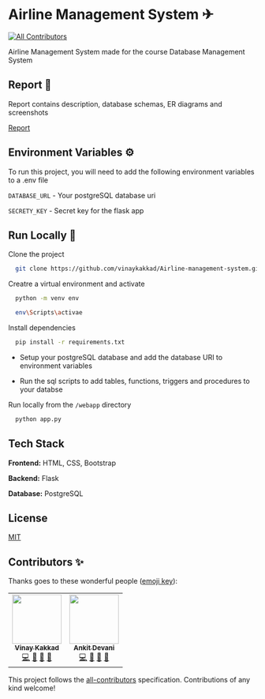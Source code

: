 # Airline Management System ✈

<!-- ALL-CONTRIBUTORS-BADGE:START - Do not remove or modify this section -->
[![All Contributors](https://img.shields.io/badge/all_contributors-2-orange.svg?style=flat-square)](#contributors-)
<!-- ALL-CONTRIBUTORS-BADGE:END -->

Airline Management System made for the course Database Management System

## Report 🧾

Report contains description, database schemas, ER diagrams and screenshots

[Report](https://drive.google.com/file/d/1jxFr9ybLeA09HHFTRGrl6VvEmVko_YtL/view)

  
## Environment Variables ⚙

To run this project, you will need to add the following environment variables to a .env file 

`DATABASE_URL` - Your postgreSQL database uri

`SECRETY_KEY` - Secret key for the flask app

  
## Run Locally 🚀


Clone the project

```bash
  git clone https://github.com/vinaykakkad/Airline-management-system.git
```

Creatre a virtual environment and activate

```bash
  python -m venv env

  env\Scripts\activae
```

Install dependencies

```bash
  pip install -r requirements.txt
```

- Setup your postgreSQL database and add the database URI to environment variables

- Run the sql scripts to add tables, functions, triggers and procedures to your databse 


Run locally from the ```/webapp``` directory

```bash
  python app.py
```

  
## Tech Stack

**Frontend:** HTML, CSS, Bootstrap

**Backend:** Flask

**Database:** PostgreSQL
  
## License

[MIT](https://github.com/vinaykakkad/Airline-management-system/blob/main/LICENSE)

## Contributors ✨

Thanks goes to these wonderful people ([emoji key](https://allcontributors.org/docs/en/emoji-key)):

<!-- ALL-CONTRIBUTORS-LIST:START - Do not remove or modify this section -->
<!-- prettier-ignore-start -->
<!-- markdownlint-disable -->
<table>
  <tr>
    <td align="center"><a href="https://github.com/vinaykakkad"><img src="https://avatars.githubusercontent.com/u/56934712?v=4?s=100" width="100px;" alt=""/><br /><sub><b>Vinay Kakkad</b></sub></a><br /><a href="https://github.com/vinaykakkad/Airline-management-system/commits?author=vinaykakkad" title="Code">💻</a> <a href="https://github.com/vinaykakkad/Airline-management-system/commits?author=vinaykakkad" title="Documentation">📖</a> <a href="#design-vinaykakkad" title="Design">🎨</a> <a href="#maintenance-vinaykakkad" title="Maintenance">🚧</a></td>
    <td align="center"><a href="https://github.com/ankitdevani17"><img src="https://avatars.githubusercontent.com/u/56442204?v=4?s=100" width="100px;" alt=""/><br /><sub><b>Ankit Devani</b></sub></a><br /><a href="https://github.com/vinaykakkad/Airline-management-system/commits?author=ankitdevani17" title="Code">💻</a> <a href="https://github.com/vinaykakkad/Airline-management-system/commits?author=ankitdevani17" title="Documentation">📖</a> <a href="#design-ankitdevani17" title="Design">🎨</a> <a href="#maintenance-ankitdevani17" title="Maintenance">🚧</a></td>
  </tr>
</table>

<!-- markdownlint-restore -->
<!-- prettier-ignore-end -->

<!-- ALL-CONTRIBUTORS-LIST:END -->

This project follows the [all-contributors](https://github.com/all-contributors/all-contributors) specification. Contributions of any kind welcome!









  

